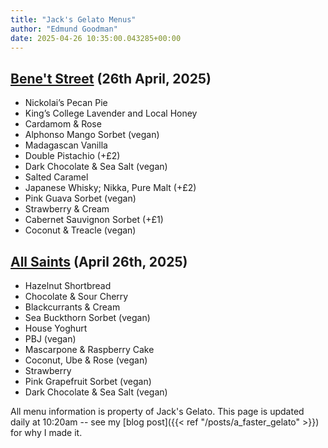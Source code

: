 ```yaml
---
title: "Jack's Gelato Menus"
author: "Edmund Goodman"
date: 2025-04-26 10:35:00.043285+00:00
---
```


## [Bene't Street](https://www.jacksgelato.com/bene-t-street-menu) (26th April, 2025)

- Nickolai’s Pecan Pie
- King’s College Lavender and Local Honey
- Cardamom & Rose
- Alphonso Mango Sorbet (vegan)
- Madagascan Vanilla
- Double Pistachio (+£2)
- Dark Chocolate & Sea Salt (vegan)
- Salted Caramel
- Japanese Whisky; Nikka, Pure Malt (+£2)
- Pink Guava Sorbet (vegan)
- Strawberry & Cream
- Cabernet Sauvignon Sorbet (+£1)
- Coconut & Treacle (vegan)


## [All Saints](https://www.jacksgelato.com/all-saints-menu) (April 26th, 2025)

- Hazelnut Shortbread
- Chocolate & Sour Cherry
- Blackcurrants & Cream
- Sea Buckthorn Sorbet (vegan)
- House Yoghurt
- PBJ (vegan)
- Mascarpone & Raspberry Cake
- Coconut, Ube & Rose (vegan)
- Strawberry
- Pink Grapefruit Sorbet (vegan)
- Dark Chocolate & Sea Salt (vegan)

All menu information is property of Jack's Gelato. This page is
updated daily at 10:20am -- see my
[blog post]({{< ref "/posts/a_faster_gelato" >}}) for why I made it.
